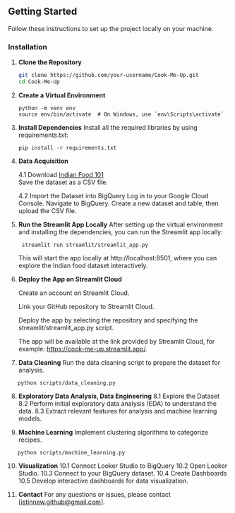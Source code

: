 ## Getting Started

Follow these instructions to set up the project locally on your machine.

### Installation

1. **Clone the Repository**
   ```bash
   git clone https://github.com/your-username/Cook-Me-Up.git
   cd Cook-Me-Up

2. **Create a Virtual Environment**
   ```
   python -m venv env
   source env/bin/activate  # On Windows, use `env\Scripts\activate`

3. **Install Dependencies**
   Install all the required libraries by using requirements.txt:
   ```
   pip install -r requirements.txt

4. **Data Acquisition**

   4.1 Download [Indian Food 101](https://www.kaggle.com/datasets/nehaprabhavalkar/indian-food-101)  
    Save the dataset as a CSV file.
   
   4.2 Import the Dataset into BigQuery
    Log in to your Google Cloud Console.
    Navigate to BigQuery.
    Create a new dataset and table, then upload the CSV file.

5. **Run the Streamlit App Locally**
    After setting up the virtual environment and installing the dependencies, you can run the Streamlit app locally:
   ```
    streamlit run streamlit/streamlit_app.py
   ```
   This will start the app locally at http://localhost:8501, where you can explore the Indian food dataset interactively.

6. **Deploy the App on Streamlit Cloud**

   Create an account on Streamlit Cloud.

   Link your GitHub repository to Streamlit Cloud.

   Deploy the app by selecting the repository and specifying the streamlit/streamlit_app.py script.

   The app will be available at the link provided by Streamlit Cloud, for example: https://cook-me-up.streamlit.app/.

7. **Data Cleaning**
   Run the data cleaning script to prepare the dataset for analysis.
```
   python scripts/data_cleaning.py
```

8. **Exploratory Data Analysis, Data Engineering**
8.1 Explore the Dataset
8.2 Perform initial exploratory data analysis (EDA) to understand the data.
8.3 Extract relevant features for analysis and machine learning models.

9. **Machine Learning**
   Implement clustering algorithms to categorize recipes.
```
   python scripts/machine_learning.py
```

10. **Visualization**
10.1 Connect Looker Studio to BigQuery
10.2 Open Looker Studio.
10.3 Connect to your BigQuery dataset.
10.4 Create Dashboards
10.5 Develop interactive dashboards for data visualization.
   
11. **Contact**
For any questions or issues, please contact [istinnew.github@gmail.com].
